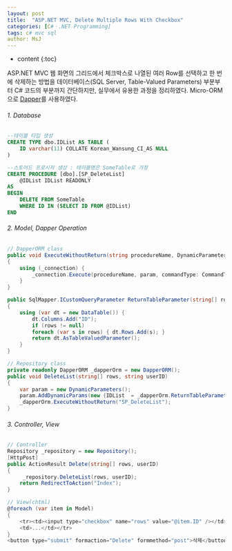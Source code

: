 ```yaml
---
layout: post
title:  "ASP.NET MVC, Delete Multiple Rows With Checkbox"
categories: [C#ㆍ.NET Programming]
tags: c# mvc sql
author: MsJ
---
```


* content
{:toc}

ASP.NET MVC 웹 화면의 그리드에서 체크박스로 나열된 여러 Row를 선택하고 한 번에 삭제하는 방법을 데이터베이스(SQL Server, Table-Valued Parameters) 부분부터 C# 코드의 부분까지 간단하지만, 실무에서 유용한 과정을 정리하였다. Micro-ORM으로 [Dapper](https://www.nuget.org/packages/Dapper/)를 사용하였다.

###### 1. Database 

```sql
--테이블 타입 생성 
CREATE TYPE dbo.IDList AS TABLE (
	ID varchar(11) COLLATE Korean_Wansung_CI_AS NULL
)

--스토어드 프로시저 생성 : 테이블명은 SomeTable로 가정 
CREATE PROCEDURE [dbo].[SP_DeleteList]
	@IDList IDList READONLY
AS
BEGIN
	DELETE FROM SomeTable
	WHERE ID IN (SELECT ID FROM @IDList) 
END
```





###### 2. Model, Dapper Operation

```csharp
// DapperORM class
public void ExecuteWithoutReturn(string procedureName, DynamicParameters param)
{
	using (_connection)	{
		_connection.Execute(procedureName, param, commandType: CommandType.StoredProcedure);
	}
}

public SqlMapper.ICustomQueryParameter ReturnTableParameter(string[] rows)
{
	using (var dt = new DataTable()) {
		dt.Columns.Add("ID");
		if (rows != null)
		foreach (var s in rows) { dt.Rows.Add(s); }
		return dt.AsTableValuedParameter();
	}
}

// Repository class
private readonly DapperORM _dapperOrm = new DapperORM();
public void DeleteList(string[] rows, string userID)
{
	var param = new DynamicParameters();
	param.AddDynamicParams(new {IDList  = _dapperOrm.ReturnTableParameter(rows), userID});
	_dapperOrm.ExecuteWithoutReturn("SP_DeleteList");
}
```

###### 3. Controller, View

```csharp
// Controller
Repository _repository = new Repository();
[HttpPost]
public ActionResult Delete(string[] rows, userID)
{
	 _repository.DeleteList(rows, userID);
	return RedirectToAction("Index");
}

// View(chtml)
@foreach (var item in Model)
{
	<tr><td><input type="checkbox" name="rows" value="@item.ID" /></td>
	<td>...</td></tr>
}
<button type="submit" formaction="Delete" formmethod="post">삭제</button>
```
